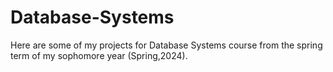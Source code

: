 # Database-Systems
Here are some of my projects for Database Systems course from the spring term of my sophomore year (Spring,2024).
